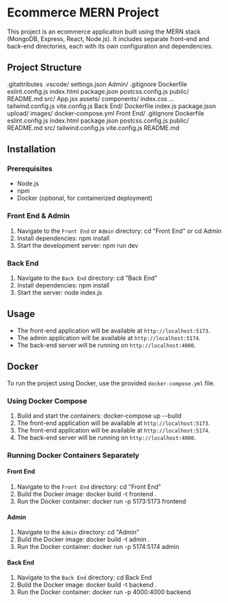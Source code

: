# Ecommerce MERN Project

This project is an ecommerce application built using the MERN stack (MongoDB, Express, React, Node.js). It includes separate front-end and back-end directories, each with its own configuration and dependencies.

## Project Structure
.gitattributes .vscode/ settings.json Admin/ .gitignore Dockerfile eslint.config.js index.html package.json postcss.config.js public/ README.md src/ App.jsx assets/ components/ index.css ... tailwind.config.js vite.config.js Back End/ Dockerfile index.js package.json upload/ images/ docker-compose.yml Front End/ .gitignore Dockerfile eslint.config.js index.html package.json postcss.config.js public/ README.md src/ tailwind.config.js vite.config.js README.md

## Installation

### Prerequisites

- Node.js
- npm
- Docker (optional, for containerized deployment)

### Front End & Admin

1. Navigate to the `Front End` or `Admin` directory:
cd "Front End" or cd Admin
2. Install dependencies:
npm install
3. Start the development server:
npm run dev

### Back End

1. Navigate to the `Back End` directory:
cd "Back End"
2. Install dependencies:
npm install
3. Start the server:
node index.js

## Usage

- The front-end application will be available at `http://localhost:5173`.
- The admin application will be available at `http://localhost:5174`.
- The back-end server will be running on `http://localhost:4000`.

## Docker

To run the project using Docker, use the provided `docker-compose.yml` file.

### Using Docker Compose

1. Build and start the containers:
docker-compose up --build
2. The front-end application will be available at `http://localhost:5173`.
3. The front-end application will be available at `http://localhost:5174`.
4. The back-end server will be running on `http://localhost:4000`.

### Running Docker Containers Separately

#### Front End

1. Navigate to the `Front End` directory:
cd "Front End"
2. Build the Docker image:
docker build -t frontend .
3. Run the Docker container:
docker run -p 5173:5173 frontend

#### Admin

1. Navigate to the `Admin` directory:
cd "Admin"
2. Build the Docker image:
docker build -t admin .
3. Run the Docker container:
docker run -p 5174:5174 admin

#### Back End

1. Navigate to the `Back End` directory:
cd Back End
2. Build the Docker image:
docker build -t backend .
3. Run the Docker container:
docker run -p 4000:4000 backend
